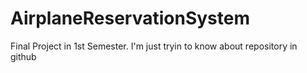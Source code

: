 # AirplaneReservationSystem
Final Project in 1st Semester. I'm just tryin to know about repository in github
